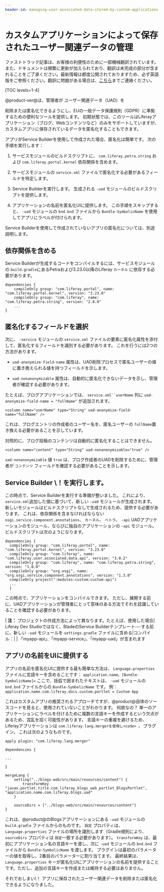 ```yaml
---
header-id: managing-user-associated-data-stored-by-custom-applications
---
```


# カスタムアプリケーションによって保存されたユーザー関連データの管理

<p class="alert alert-info"><span class="wysiwyg-color-blue120">ファストトラック記事は、お客様の利便性のために一部機械翻訳されています。また、ドキュメントは頻繁に更新が加えられており、翻訳は未完成の部分が含まれることをご了承ください。最新情報は都度公開されておりますため、必ず英語版をご参照ください。翻訳に問題がある場合は、<a href="mailto:support-content-jp@liferay.com">こちら</a>までご連絡ください。</span></p>

[TOC levels=1-4]

@product-ver@は、管理者が</a> ユーザー関連データ（UAD）を

削除または匿名化できるようにし、EUの一般データ保護規則（GDPR）に準拠するための便利なツールを提供します。 初期状態では、このツールはLiferayアプリケーション（ブログ、Webコンテンツなど）のみをサポートしていますが、カスタムアプリに保存されているデータを匿名化することもできます。</p> 

アプリがService Builderを使用して作成された場合、匿名化は簡単です。 次の手順を実行します：

1.  サービスモジュールのビルドスクリプトに、 `com.liferay.petra.string` および `com.liferay.portal.kernel` 依存関係を含めます。

2.  サービスモジュールの `service.xml` ファイルで匿名化する必要があるフィールドを特定します。

3.  Service Builderを実行します。 生成される `-uad` モジュールのビルドスクリプトを提供します。

4.  アプリケーションの名前を匿名化UIに提供します。 この手順をスキップすると、 `-uad` モジュールの `bnd.bnd` ファイルから `Bundle-SymbolicName` を使用してアプリにラベルが付けられます。

Service Builderを使用して作成されていないアプリの匿名化については、別途説明します。



## 依存関係を含める

Service Builderが生成するコードをコンパイルするには、サービスモジュールの `build.gradle`にあるPetraおよび3.23.0以降のLiferay `カーネル` に依存する必要があります。

    dependencies {
        compileOnly group: "com.liferay.portal", name: "com.liferay.portal.kernel", version: "3.23.0"
        compileOnly group: "com.liferay", name: "com.liferay.petra.string", version: "2.0.0"
        ...
    }
    



## 匿名化するフィールドを選択

次に、 `-service` モジュールの `service.xml` ファイルの要素に匿名化属性を添付して、匿名化するフィールドを識別する必要があります。 これを行うには2つの方法があります。

  - `uad-anonymize-field-name` 属性は、UAD削除プロセスで匿名ユーザーの値に置き換えられる値を持つフィールドを示します。

  - `uad-nonanonymizable` 属性は、自動的に匿名化できないデータを示し、管理者が確認する必要があります。

たとえば、ブログアプリケーションでは、 `service.xml``userName` 列に `uad-anonymize-field-name = "fullName"` が追加されます。

    <column name="userName" type="String" uad-anonymize-field-name="fullName" />
    

これは、ブログエントリの作成者のユーザー名を、匿名ユーザーの `fullName`置き換える必要があることを示しています。

対照的に、ブログ投稿のコンテンツは自動的に匿名化することはできません。

    <column name="content" type="String" uad-nonanonymizable="true" />
    

`uad-nonanonymizable` 値 `true` は、ブログ作成者のUADを削除するために、管理者が `コンテンツ` フィールドを確認する必要があることを示します。



## Service Builder \！を実行します。

この時点で、Service Builderを実行する準備が整いました。 これにより、 `service.xml`追加した値に基づいて、新しい `-uad` モジュールが生成されます。 新しいモジュールはビルドスクリプトなしで生成されるため、提供する必要があります。 これは、依存関係を含まなければならない `osgi.service.component.annotations`、 `カーネル`、 `ペトラ`、 `-api` UADアプリケーションのモジュール、ならびに独自のアプリケーションの `-api` モジュール。 ビルドスクリプトは次のようになります。

    dependencies {
      compileOnly group: "com.liferay.portal", name: "com.liferay.portal.kernel", version: "3.23.0"
      compileOnly group: "com.liferay", name: "com.liferay.user.associated.data.api", version: "3.0.2"
      compileOnly group: "com.liferay", name: "com.liferay.petra.string", version: "1.0.0"
      compileOnly group: "org.osgi", name: "org.osgi.service.component.annotations", version: "1.3.0"
      compileOnly project(":modules:custom:custom-api")
      ...
      }
    

この時点で、アプリケーションをコンパイルできます。 ただし、展開する前に、UADアプリケーションが管理者にとって意味のある方法でそれを認識していることを確認する必要があります。

| **注：** プロジェクトの作成方法によって異なります。たとえば、使用した場合| Liferay Dev Studioではなく、BladeのService Builderテンプレート---する前に、新しい `-uad` モジュールを `settings.gradle` ファイルに含める|コンパイル：| | 「myapp-api」、「myapp-service」、「myapp-uad」が含まれます



## アプリの名前をUIに提供する

アプリの名前を匿名化UIに提供する最も簡単な方法は、 `Language.properties` ファイルに言語キーを含めることです： `application.name。[Bundle-SymbolicName]=` ここで、括弧で囲まれたテキストは、 `-uad` モジュールの `bnd.bnd` ファイルからの `Bundle-SymbolicName` です。 例： `application.name.com.liferay.docs.custom.portlet = Custom App`

これはカスタムアプリの推奨されるアプローチですが、@product@自体のソースコードを見ると、使用されていないことがわかります。 何故なの？ 単一のアプリケーションにラベルを付けるために複数の言語キーを作成するという欠点があるため、混乱を招く可能性があります。 言語キーの重複を避けるため、Liferayアプリケーションは `com.liferay.lang.mergerを使用し<code> 。` プラグイン。 これは次のようなものです。

    apply plugin: "com.liferay.lang.merger"
    
    dependencies {
    
    ...
    
    }
    
    mergeLang {
        setting("../blogs-web/src/main/resources/content") {
            transformKey "javax.portlet.title.com_liferay_blogs_web_portlet_BlogsPortlet", "application.name.com.liferay.blogs.uad"
        }
    
        sourceDirs = ["../blogs-web/src/main/resources/content"]
    }
    

これは、@product@のBlogsアプリケーションにある `-uad` モジュールの `build.gradle` ファイルからのものです。 `設定` プロパティは、 `Language.properties` ファイルの場所を識別します（Gradle規則により、 `sourceDirs` プロパティは `設定`一致する必要があります）。 `transformKey` は、最初にアプリケーション名の言語キーを渡し、次に `-uad` モジュールの `bnd.bnd` ファイルから `Bundle-SymbolicName` を渡します。 プラグインは最初のパラメーターの値を取得し、2番目のパラメーターに割り当てます。 最終結果は、 `Language.properties` キーが匿名化UIにアプリケーションの名前を提供することです。ただし、追加の言語キーを作成または維持する必要はありません。

それでおしまい\！ アプリに保存されたユーザー関連データを削除または匿名化できるようになりました。
